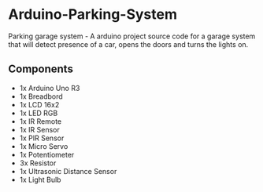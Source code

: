 # Arduino-Parking-System
Parking garage system - A arduino project source code for a garage system that will detect presence of a car, opens the doors and turns the lights on.

## Components
* 1x Arduino Uno R3
* 1x Breadbord
* 1x LCD 16x2
* 1x LED RGB
* 1x IR Remote
* 1x IR Sensor
* 1x PIR Sensor
* 1x Micro Servo
* 1x Potentiometer
* 3x Resistor
* 1x Ultrasonic Distance Sensor
* 1x Light Bulb
